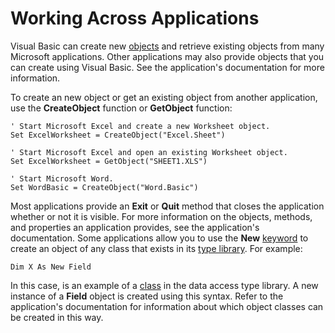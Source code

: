 
# Working Across Applications

Visual Basic can create new  [objects](b8bdf64f-5920-1ae9-16d0-b26d09524a30.md) and retrieve existing objects from many Microsoft applications. Other applications may also provide objects that you can create using Visual Basic. See the application's documentation for more information.

To create an new object or get an existing object from another application, use the  **CreateObject** function or **GetObject** function:



```
' Start Microsoft Excel and create a new Worksheet object. 
Set ExcelWorksheet = CreateObject("Excel.Sheet") 
 
' Start Microsoft Excel and open an existing Worksheet object. 
Set ExcelWorksheet = GetObject("SHEET1.XLS") 
 
' Start Microsoft Word. 
Set WordBasic = CreateObject("Word.Basic") 

```

Most applications provide an  **Exit** or **Quit** method that closes the application whether or not it is visible. For more information on the objects, methods, and properties an application provides, see the application's documentation.
Some applications allow you to use the  **New** [keyword](b8bdf64f-5920-1ae9-16d0-b26d09524a30.md) to create an object of any class that exists in its [type library](b8bdf64f-5920-1ae9-16d0-b26d09524a30.md). For example:



```
Dim X As New Field 

```

In this case, is an example of a  [class](b8bdf64f-5920-1ae9-16d0-b26d09524a30.md) in the data access type library. A new instance of a **Field** object is created using this syntax. Refer to the application's documentation for information about which object classes can be created in this way.

